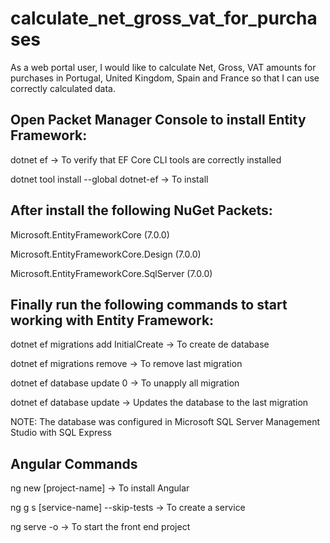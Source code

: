 # calculate_net_gross_vat_for_purchases
As a web portal user, I would like to calculate Net, Gross, VAT amounts for purchases in Portugal, United Kingdom, Spain and France so that I can use correctly calculated data.

## Open Packet Manager Console to install Entity Framework:

dotnet ef -> To verify that EF Core CLI tools are correctly installed

dotnet tool install --global dotnet-ef -> To install

## After install the following NuGet Packets:

Microsoft.EntityFrameworkCore (7.0.0)

Microsoft.EntityFrameworkCore.Design (7.0.0)

Microsoft.EntityFrameworkCore.SqlServer (7.0.0)

## Finally run the following commands to start working with Entity Framework:

dotnet ef migrations add InitialCreate -> To create de database

dotnet ef migrations remove -> To remove last migration

dotnet ef database update 0 -> To unapply all migration

dotnet ef database update -> Updates the database to the last migration

NOTE: The database was configured in Microsoft SQL Server Management Studio with SQL Express 

## Angular Commands

ng new [project-name] -> To install Angular

ng g s [service-name] --skip-tests -> To create a service

ng serve -o -> To start the front end project
